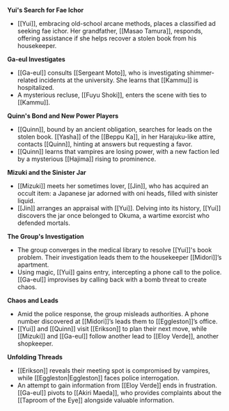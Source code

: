 **Yui's Search for Fae Ichor**

- [[Yui]], embracing old-school arcane methods, places a classified ad seeking fae ichor. Her grandfather, [[Masao Tamura]], responds, offering assistance if she helps recover a stolen book from his housekeeper.

**Ga-eul Investigates**

- [[Ga-eul]] consults [[Sergeant Moto]], who is investigating shimmer-related incidents at the university. She learns that [[Kammu]] is hospitalized.
- A mysterious recluse, [[Fuyu Shoki]], enters the scene with ties to [[Kammu]].

**Quinn's Bond and New Power Players**

- [[Quinn]], bound by an ancient obligation, searches for leads on the stolen book. [[Yasha]] of the [[Beppu Ka]], in her Harajuku-like attire, contacts [[Quinn]], hinting at answers but requesting a favor.
- [[Quinn]] learns that vampires are losing power, with a new faction led by a mysterious [[Hajima]] rising to prominence.

**Mizuki and the Sinister Jar**

- [[Mizuki]] meets her sometimes lover, [[Jin]], who has acquired an occult item: a Japanese jar adorned with oni heads, filled with sinister liquid.
- [[Jin]] arranges an appraisal with [[Yui]]. Delving into its history, [[Yui]] discovers the jar once belonged to Okuma, a wartime exorcist who defended mortals.

**The Group's Investigation**

- The group converges in the medical library to resolve [[Yui]]'s book problem. Their investigation leads them to the housekeeper [[Midori]]’s apartment.
- Using magic, [[Yui]] gains entry, intercepting a phone call to the police. [[Ga-eul]] improvises by calling back with a bomb threat to create chaos.

**Chaos and Leads**

- Amid the police response, the group misleads authorities. A phone number discovered at [[Midori]]’s leads them to [[Eggleston]]’s office.
- [[Yui]] and [[Quinn]] visit [[Erikson]] to plan their next move, while [[Mizuki]] and [[Ga-eul]] follow another lead to [[Eloy Verde]], another shopkeeper.

**Unfolding Threads**

- [[Erikson]] reveals their meeting spot is compromised by vampires, while [[Eggleston|Eggleston]] faces police interrogation.
- An attempt to gain information from [[Eloy Verde]] ends in frustration. [[Ga-eul]] pivots to [[Akiri Maeda]], who provides complaints about the [[Taproom of the Eye]] alongside valuable information.